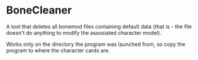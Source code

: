 # BoneCleaner

A tool that deletes all bonemod files containing default data (that is - the file doesn't do anything to modify the assosiated character model).

Works only on the directory the program was launched from, so copy the program to where the character cards are.
